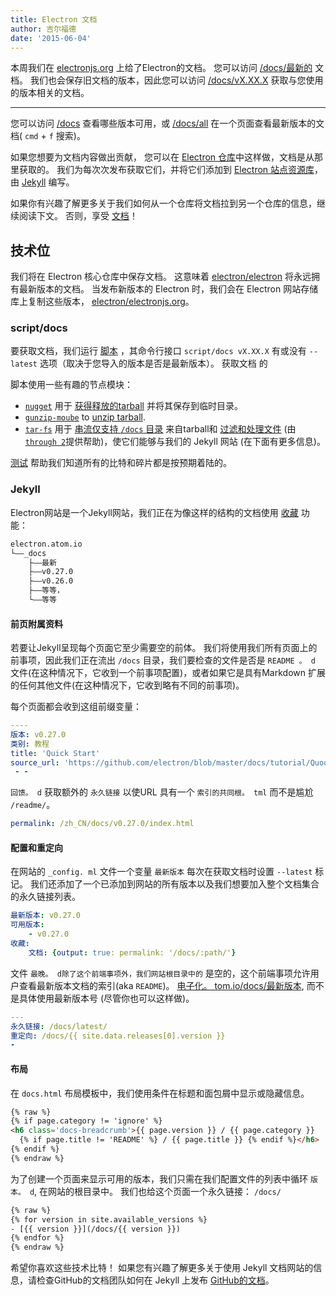 ```yaml
---
title: Electron 文档
author: 吉尔福德
date: '2015-06-04'
---
```


本周我们在 [electronjs.org](https://electronjs.org) 上给了Electron的文档。 您可以访问 [/docs/最新的](https://electronjs.org/docs/latest) 文档。 我们也会保存旧文档的版本，因此您可以访问 [/docs/vX.XX.X](https://electronjs.org/docs/v0.26.0) 获取与您使用的版本相关的文档。

---

您可以访问 [/docs](https://electronjs.org/docs) 查看哪些版本可用，或 [/docs/all](https://electronjs.org/docs/all) 在一个页面查看最新版本的文档( `cmd` + `f` 搜索)。

如果您想要为文档内容做出贡献， 您可以在 [Electron 仓库](https://github.com/electron/electron/tree/master/docs)中这样做，文档是从那里获取的。 我们为每次次发布获取它们，并将它们添加到 [Electron 站点资源库](http://github.com/electron/electronjs.org)， 由 [Jekyll](http://jekyllrb.com) 编写。

如果你有兴趣了解更多关于我们如何从一个仓库将文档拉到另一个仓库的信息，继续阅读下文。 否则，享受 [文档](https://electronjs.org/latest)！

## 技术位

我们将在 Electron 核心仓库中保存文档。 这意味着 [electron/electron](http://github.com/electron/electron) 将永远拥有最新版本的文档。 当发布新版本的 Electron 时，我们会在 Electron 网站存储库上复制这些版本， [electron/electronjs.org](http://github.com/electron/electronjs.org)。

### script/docs

要获取文档，我们运行 [脚本](https://github.com/electron/electronjs.org/blob/0205b5ab26c96a95121bc564c5824f92108677e0/script/docs) ，其命令行接口 `script/docs vX.XX.X` 有或没有 `--latest` 选项（取决于您导入的版本是否是最新版本）。 获取文档</a> 的

脚本使用一些有趣的节点模块：</p> 

- [`nugget`](http://npmjs.com/nugget) 用于 [获得释放的tarball](https://github.com/electron/electronjs.org/blob/0205b5ab26c96a95121bc564c5824f92108677e0/lib/fetch-docs.js#L40-L43) 并将其保存到临时目录。
- [`gunzip-moube`](http://npmsjs.com/gunzip-maybe) to [unzip tarball](https://github.com/electron/electronjs.org/blob/0205b5ab26c96a95121bc564c5824f92108677e0/lib/fetch-docs.js#L95).
- [`tar-fs`](http://npmjs.com/tar-fs) 用于 [串流仅支持 `/docs` 目录](https://github.com/electron/electronjs.org/blob/0205b5ab26c96a95121bc564c5824f92108677e0/lib/fetch-docs.js#L63-L65) 来自tarball和 [过滤和处理文件](https://github.com/electron/electronjs.org/blob/0205b5ab26c96a95121bc564c5824f92108677e0/lib/fetch-docs.js#L68-L78) (由 [`through 2`](http://npmjs.com/through2)提供帮助)，使它们能够与我们的 Jekyll 网站 (在下面有更多信息)。

[测试](https://github.com/electron/electronjs.org/tree/gh-pages/spec) 帮助我们知道所有的比特和碎片都是按预期着陆的。



### Jekyll

Electron网站是一个Jekyll网站，我们正在为像这样的结构的文档使用 [收藏](http://jekyllrb.com/docs/collections/) 功能：



```bash
electron.atom.io
└——_docs
    ├——最新
    ├——v0.27.0
    ├——v0.26.0
    ├——等等，
    └——等等
```




#### 前页附属资料

若要让Jekyll呈现每个页面它至少需要空的前体。 我们将使用我们所有页面上的前事项，因此我们正在流出 `/docs` 目录，我们要检查的文件是否是 `README 。 d` 文件(在这种情况下，它收到一个前事项配置)，或者如果它是具有Markdown 扩展的任何其他文件(在这种情况下，它收到略有不同的前事项)。

每个页面都会收到这组前缀变量：



```yaml
----
版本: v0.27.0
类别: 教程
title: 'Quick Start'
source_url: 'https://github.com/electron/blob/master/docs/tutorial/Quoot.md'
 - -
```


`回馈。 d` 获取额外的 `永久链接` 以使URL 具有一个 `索引的共同根。 tml` 而不是尴尬 `/readme/`。



```yaml
permalink: /zh_CN/docs/v0.27.0/index.html
```




#### 配置和重定向

在网站的 `_config. ml` 文件一个变量 `最新版本` 每次在获取文档时设置 `--latest` 标记。 我们还添加了一个已添加到网站的所有版本以及我们想要加入整个文档集合的永久链接列表。



```yaml
最新版本: v0.27.0
可用版本:
    - v0.27.0
收藏:
    文档: {output: true: permalink: '/docs/:path/'}
```


文件 `最晚。 d除了这个前端事项外，我们网站根目录中的` 是空的，这个前端事项允许用户查看最新版本文档的索引(aka `README`)。 [电子化。 tom.io/docs/最新版本](https://electronjs.org/docs/latest), 而不是具体使用最新版本号 (尽管你也可以这样做)。



```yaml
---
永久链接: /docs/latest/
重定向: /docs/{{ site.data.releases[0].version }}
-
```




#### 布局

在 `docs.html` 布局模板中，我们使用条件在标题和面包屑中显示或隐藏信息。



```html
{% raw %}
{% if page.category != 'ignore' %}
<h6 class='docs-breadcrumb'>{{ page.version }} / {{ page.category }}
  {% if page.title != 'README' %} / {{ page.title }} {% endif %}</h6>
{% endif %}
{% endraw %}
```


为了创建一个页面来显示可用的版本，我们只需在我们配置文件的列表中循环 `版本。 d`, 在网站的根目录中。 我们也给这个页面一个永久链接： `/docs/`



```html
{% raw %}
{% for version in site.available_versions %}
- [{{ version }}](/docs/{{ version }})
{% endfor %}
{% endraw %}
```


希望你喜欢这些技术比特！ 如果您有兴趣了解更多关于使用 Jekyll 文档网站的信息，请检查GitHub的文档团队如何在 Jekyll 上发布 [GitHub的文档](https://github.com/blog/1939-how-github-uses-github-to-document-github)。

